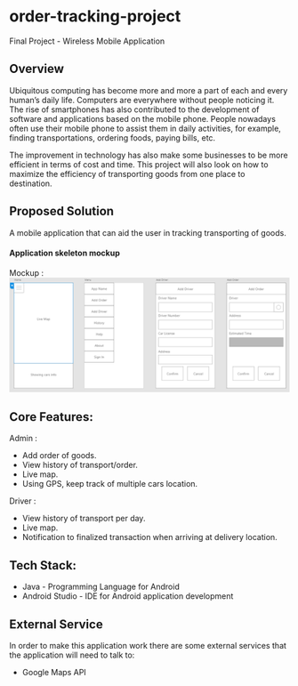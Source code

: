 # order-tracking-project
Final Project - Wireless Mobile Application


## Overview

Ubiquitous computing has become more and more a part of each and every human’s daily life. Computers are everywhere without people noticing it. The rise of smartphones has also contributed to the development of software and applications based on the mobile phone. People nowadays often use their mobile phone to assist them in daily activities, for example, finding transportations, ordering foods, paying bills, etc.

The improvement in technology has also make some businesses to be more efficient in terms of cost and time. This project will also look on how to maximize the efficiency of transporting goods from one place to destination.

## Proposed Solution

A mobile application that can aid the user in tracking transporting of goods.

#### Application skeleton mockup

Mockup :
![Mockup1](https://github.com/stync/order-tracking-project/blob/master/images/mockup-1.PNG)


## Core Features:
Admin :
+ Add order of goods.
+ View history of transport/order.
+ Live map.
+ Using GPS, keep track of multiple cars location.

Driver :
+ View history of transport per day.
+ Live map.
+ Notification to finalized transaction when arriving at delivery location.

## Tech Stack:

+ Java - Programming Language for Android
+ Android Studio - IDE for Android application development

## External Service

In order to make this application work there are some external services that the application will need to talk to:
+ Google Maps API
